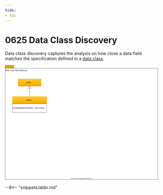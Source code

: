 ```yaml
---
hide:
- toc
---
```


<!-- SPDX-License-Identifier: CC-BY-4.0 -->
<!-- Copyright Contributors to the ODPi Egeria project. -->

# 0625 Data Class Discovery

Data class discovery captures the analysis on how close a data field matches the specification defined in a [data class](/concepts/data-class).

![UML](0625-Data-Class-Discovery.svg)

--8<-- "snippets/abbr.md"